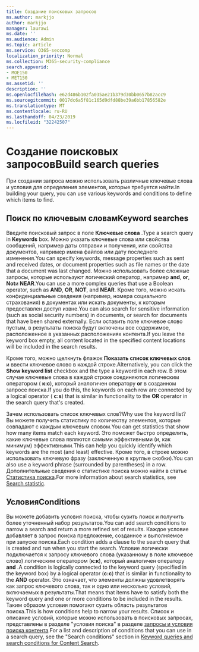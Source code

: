 ```yaml
---
title: Создание поисковых запросов
ms.author: markjjo
author: markjjo
manager: laurawi
ms.date: ''
ms.audience: Admin
ms.topic: article
ms.service: O365-seccomp
localization_priority: Normal
ms.collection: M365-security-compliance
search.appverid:
- MOE150
- MET150
ms.assetid: ''
description: ''
ms.openlocfilehash: e62d486b102fa035ae21b379d30bb0657b82acc9
ms.sourcegitcommit: 0017dc6a5f81c165d9dfd88be39a6bb17856582e
ms.translationtype: MT
ms.contentlocale: ru-RU
ms.lasthandoff: 04/23/2019
ms.locfileid: "32242507"
---
```

# <a name="build-search-queries"></a><span data-ttu-id="4196d-102">Создание поисковых запросов</span><span class="sxs-lookup"><span data-stu-id="4196d-102">Build search queries</span></span>

<span data-ttu-id="4196d-103">При создании запроса можно использовать различные ключевые слова и условия для определения элементов, которые требуется найти.</span><span class="sxs-lookup"><span data-stu-id="4196d-103">In building your query, you can use various keywords and conditions to define which items to find.</span></span>

## <a name="keyword-searches"></a><span data-ttu-id="4196d-104">Поиск по ключевым словам</span><span class="sxs-lookup"><span data-stu-id="4196d-104">Keyword searches</span></span>

<span data-ttu-id="4196d-105">Введите поисковый запрос в поле **Ключевые слова** .</span><span class="sxs-lookup"><span data-stu-id="4196d-105">Type a search query in **Keywords** box.</span></span> <span data-ttu-id="4196d-106">Можно указать ключевые слова или свойства сообщений, например даты отправки и получения, или свойства документов, например имена файлов или дату последнего изменения.</span><span class="sxs-lookup"><span data-stu-id="4196d-106">You can specify keywords, message properties such as sent and received dates, or document properties such as file names or the date that a document was last changed.</span></span> <span data-ttu-id="4196d-107">Можно использовать более сложные запросы, которые используют логический оператор, например **and**, **or**, **Not**и **NEAR**.</span><span class="sxs-lookup"><span data-stu-id="4196d-107">You can use a more complex queries that use a Boolean operator, such as **AND**, **OR**, **NOT**, and **NEAR**.</span></span> <span data-ttu-id="4196d-108">Кроме того, можно искать конфиденциальные сведения (например, номера социального страхования) в документах или искать документы, к которым предоставлен доступ извне.</span><span class="sxs-lookup"><span data-stu-id="4196d-108">You can also search for sensitive information (such as social security numbers) in documents, or search for documents that have been shared externally.</span></span> <span data-ttu-id="4196d-109">Если оставить поле ключевое слово пустым, в результаты поиска будут включены все содержимое, расположенное в указанных расположениях контента.</span><span class="sxs-lookup"><span data-stu-id="4196d-109">If you leave the keyword box empty, all content located in the specified content locations will be included in the search results.</span></span>
    
<span data-ttu-id="4196d-110">Кроме того, можно щелкнуть флажок **Показать список ключевых слов** и ввести ключевое слово в каждой строке.</span><span class="sxs-lookup"><span data-stu-id="4196d-110">Alternatively, you can click the **Show keyword list** checkbox and the type a keyword in each row.</span></span> <span data-ttu-id="4196d-111">В этом случае ключевые слова в каждой строке соединяются логическим оператором ( **к:с**), который аналогичен оператору **or** в созданном запросе поиска.</span><span class="sxs-lookup"><span data-stu-id="4196d-111">If you do this, the keywords on each row are connected by a logical operator ( **c:s**) that is similar in functionality to the **OR** operator in the search query that's created.</span></span> 
    
<span data-ttu-id="4196d-112">Зачем использовать список ключевых слов?</span><span class="sxs-lookup"><span data-stu-id="4196d-112">Why use the keyword list?</span></span> <span data-ttu-id="4196d-113">Вы можете получить статистику по количеству элементов, которые совпадают с каждым ключевым словом.</span><span class="sxs-lookup"><span data-stu-id="4196d-113">You can get statistics that show how many items match each keyword.</span></span> <span data-ttu-id="4196d-114">Это поможет быстро определить, какие ключевые слова являются самыми эффективными (и, как минимум) эффективными.</span><span class="sxs-lookup"><span data-stu-id="4196d-114">This can help you quickly identify which keywords are the most (and least) effective.</span></span> <span data-ttu-id="4196d-115">Кроме того, в строке можно использовать ключевую фразу (заключенную в круглые скобки).</span><span class="sxs-lookup"><span data-stu-id="4196d-115">You can also use a keyword phrase (surrounded by parentheses) in a row.</span></span> <span data-ttu-id="4196d-116">Дополнительные сведения о статистике поиска можно найти в статье [Статистика поиска](search-statistics.md).</span><span class="sxs-lookup"><span data-stu-id="4196d-116">For more information about search statistics, see [Search statistic](search-statistics.md).</span></span>

## <a name="conditions"></a><span data-ttu-id="4196d-117">Условия</span><span class="sxs-lookup"><span data-stu-id="4196d-117">Conditions</span></span>
    
<span data-ttu-id="4196d-118">Вы можете добавить условия поиска, чтобы сузить поиск и получить более уточненный набор результатов.</span><span class="sxs-lookup"><span data-stu-id="4196d-118">You can add search conditions to narrow a search and return a more refined set of results.</span></span> <span data-ttu-id="4196d-119">Каждое условие добавляет в запрос поиска предложение, созданное и выполняемое при запуске поиска.</span><span class="sxs-lookup"><span data-stu-id="4196d-119">Each condition adds a clause to the search query that is created and run when you start the search.</span></span> <span data-ttu-id="4196d-120">Условие логически подключается к запросу ключевого слова (указанному в поле ключевое слово) логическим оператором (**к:к**), который аналогичен оператору **and** .</span><span class="sxs-lookup"><span data-stu-id="4196d-120">A condition is logically connected to the keyword query (specified in the keyword box) by a logical operator (**c:c**) that is similar in functionality to the **AND** operator.</span></span> <span data-ttu-id="4196d-121">Это означает, что элементы должны удовлетворять как запрос ключевого слова, так и одно или несколько условий, включаемых в результаты.</span><span class="sxs-lookup"><span data-stu-id="4196d-121">That means that items have to satisfy both the keyword query and one or more conditions to be included in the results.</span></span> <span data-ttu-id="4196d-122">Таким образом условия помогают сузить область результатов поиска.</span><span class="sxs-lookup"><span data-stu-id="4196d-122">This is how conditions help to narrow your results.</span></span> <span data-ttu-id="4196d-123">Список и описание условий, которые можно использовать в поисковых запросах, представлены в разделе "условия поиска" в разделе [запросы и условия поиска контента](../keyword-queries-and-search-conditions.md#search-conditions).</span><span class="sxs-lookup"><span data-stu-id="4196d-123">For a list and description of conditions that you can use in a search query, see the "Search conditions" section in [Keyword queries and search conditions for Content Search](../keyword-queries-and-search-conditions.md#search-conditions).</span></span>


